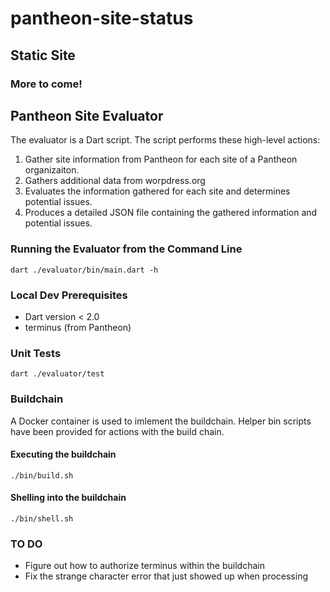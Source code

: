 # pantheon-site-status

## Static Site

### More to come!

## Pantheon Site Evaluator

The evaluator is a Dart script. The script performs these high-level actions:

1. Gather site information from Pantheon for each site of a Pantheon organizaiton.
2. Gathers additional data from worpdress.org
3. Evaluates the information gathered for each site and determines potential issues.
4. Produces a detailed JSON file containing the gathered information and potential issues.

### Running the Evaluator from the Command Line

```dart ./evaluator/bin/main.dart -h```

### Local Dev Prerequisites
- Dart version < 2.0
- terminus (from Pantheon)

### Unit Tests
`dart ./evaluator/test`

### Buildchain
A Docker container is used to imlement the buildchain. Helper bin scripts have been provided for actions with the build chain.

#### Executing the buildchain
`./bin/build.sh`

#### Shelling into the buildchain
`./bin/shell.sh`

### TO DO
- Figure out how to authorize terminus within the buildchain
- Fix the strange character error that just showed up when processing